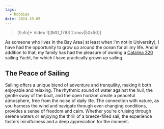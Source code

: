 ```yaml
---
tags:
  - hobbies
date: 2024-10-05
---
```


> [!Info]+ Video
![[IMG_1783 2.mov|50x50]]

As someone who lives in the Bay Area( at least when I'm not in University), I have had the opportunity to grow up around the ocean for all my life. And in addition to that, my family has had the pleasure of owning a [Catalina 320](https://en.wikipedia.org/wiki/Catalina_320) sailing Yacht, for which I have practically grown up sailing.
## The Peace of Sailing

Sailing offers a unique blend of adventure and tranquility, making it both enjoyable and relaxing. The rhythmic sound of water against the hull, the gentle sway of the boat, and the open horizon create a peaceful atmosphere, free from the noise of daily life. The connection with nature, as you harness the wind and navigate through ever-changing conditions, provides a sense of freedom and calm. Whether you're cruising through serene waters or enjoying the thrill of a breeze-filled sail, the experience fosters mindfulness and a deep appreciation for the moment.


